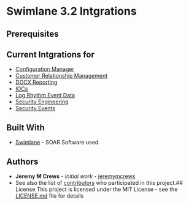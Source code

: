 # Swimlane 3.2 Intgrations
## Prerequisites
## Current Intgrations for
* [Configuration Manager](https://github.com/PhoenixNAP-SecuritySrvs/Swimlane-3.2-Intgrations/tree/master/Configuration%20Manager)
* [Customer Relationship Management](https://github.com/PhoenixNAP-SecuritySrvs/Swimlane-3.2-Intgrations/tree/master/Customer%20Relationship%20Management)
* [DOCX Reporting](https://github.com/PhoenixNAP-SecuritySrvs/Swimlane-3.2-Intgrations/tree/master/DOCX%20Reporting)
* [IOCs](https://github.com/PhoenixNAP-SecuritySrvs/Swimlane-3.2-Intgrations/tree/master/IOCs)
* [Log Rhythm Event Data](https://github.com/PhoenixNAP-SecuritySrvs/Swimlane-3.2-Intgrations/tree/master/Log%20Rhythm%20Event%20Data)
* [Security Engineering](https://github.com/PhoenixNAP-SecuritySrvs/Swimlane-3.2-Intgrations/tree/master/Security%20Engineering)
* [Security Events](https://github.com/PhoenixNAP-SecuritySrvs/Swimlane-3.2-Intgrations/tree/master/Security%20Events)
## Built With
* [Swimlane](http://www.swimlane.com) - SOAR Software used.
## Authors
* **Jeremy M Crews** - *Initial work* - [jeremymcrews](https://github.com/jeremymcrews)
* See also the list of [contributors](https://github.com/PhoenixNAP-SecuritySrvs/Swimlane-Intergrations/graphs/contributors) who participated in this project.## License
This project is licensed under the MIT License - see the [LICENSE.md](LICENSE.md) file for details
